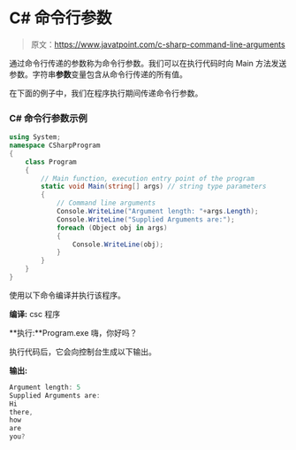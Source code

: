 # C# 命令行参数

> 原文：<https://www.javatpoint.com/c-sharp-command-line-arguments>

通过命令行传递的参数称为命令行参数。我们可以在执行代码时向 Main 方法发送参数。字符串**参数**变量包含从命令行传递的所有值。

在下面的例子中，我们在程序执行期间传递命令行参数。

### C# 命令行参数示例

```cs
using System;
namespace CSharpProgram
{
    class Program
    {
        // Main function, execution entry point of the program
        static void Main(string[] args) // string type parameters
        {
            // Command line arguments
            Console.WriteLine("Argument length: "+args.Length);
            Console.WriteLine("Supplied Arguments are:");
            foreach (Object obj in args)
            {
                Console.WriteLine(obj);     
            }
        }
    }
}

```

使用以下命令编译并执行该程序。

**编译:** csc 程序

**执行:**Program.exe 嗨，你好吗？

执行代码后，它会向控制台生成以下输出。

**输出:**

```cs
Argument length: 5
Supplied Arguments are:
Hi
there,
how
are
you?

```